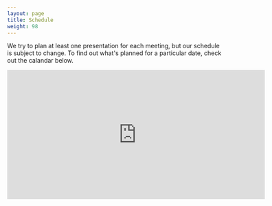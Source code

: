 ```yaml
---
layout: page
title: Schedule
weight: 98
---
```


We try to plan at least one presentation for each meeting, but our schedule is subject to change. To find out what's planned for a particular date, check out the calandar below. 

<iframe src="https://calendar.google.com/calendar/b/5/embed?title=RDojo%20Events&amp;mode=AGENDA&amp;height=300&amp;wkst=1&amp;bgcolor=%23FFFFFF&amp;src=baav7265a477661o40a42uar5o%40group.calendar.google.com&amp;color=%236B3304&amp;ctz=America%2FLos_Angeles" style="border-width:0" width="600" height="300" frameborder="0" scrolling="no"></iframe>
